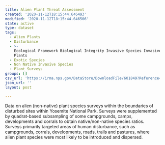 ```yaml
---
title: Alien Plant Threat Assessment
created: '2020-11-12T18:15:44.646493'
modified: '2020-11-12T18:15:44.646506'
state: active
type: dataset
tags:
  - Alien Plants
  - Disturbance
  - >-
    Ecological Framework Biological Integrity Invasive Species Invasive Exotic
    Plants
  - Exotic Species
  - Non Native Invasive Species
  - Plant Surveys
groups: []
csv_url: 'https://irma.nps.gov/DataStore/DownloadFile/601849?Reference=2253446'
json_url: ''
layout: post

---
```

Data on alien (non-native) plant species surveys within the boundaries of disturbed sites within Yosemite National Park. Surveys were supplemented by quadrat-based subsampling of some campgrounds, camps, developments and corrals to obtain native/non-native species ratios. Surveys primarily targeted areas of human disturbance, such as campgrounds, corrals, developments, roads, trails and pastures, where alien plant species were most likely to be introduced and dispersed.
